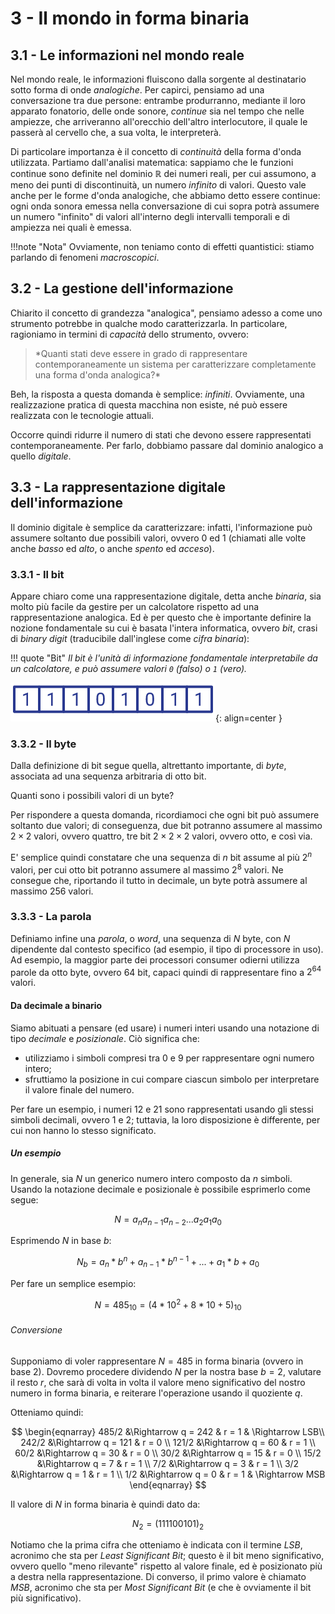 # 3 - Il mondo in forma binaria

## 3.1 - Le informazioni nel mondo reale

Nel mondo reale, le informazioni fluiscono dalla sorgente al destinatario sotto forma di onde _analogiche_. Per capirci, pensiamo ad una conversazione tra due persone: entrambe produrranno, mediante il loro apparato fonatorio, delle onde sonore, _continue_ sia nel tempo che nelle ampiezze, che arriveranno all'orecchio dell'altro interlocutore, il quale le passerà al cervello che, a sua volta, le interpreterà.

Di particolare importanza è il concetto di _continuità_ della forma d'onda utilizzata. Partiamo dall'analisi matematica: sappiamo che le funzioni continue sono definite nel dominio $\mathbb{R}$ dei numeri reali, per cui assumono, a meno dei punti di discontinuità, un numero _infinito_ di valori. Questo vale anche per le forme d'onda analogiche, che abbiamo detto essere continue: ogni onda sonora emessa nella conversazione di cui sopra potrà assumere un numero "infinito" di valori all'interno degli intervalli temporali e di ampiezza nei quali è emessa.

!!!note "Nota"
Ovviamente, non teniamo conto di effetti quantistici: stiamo parlando di fenomeni _macroscopici_.

## 3.2 - La gestione dell'informazione

Chiarito il concetto di grandezza "analogica", pensiamo adesso a come uno strumento potrebbe in qualche modo caratterizzarla. In particolare, ragioniamo in termini di _capacità_ dello strumento, ovvero:

> \*Quanti stati deve essere in grado di rappresentare contemporaneamente un sistema per caratterizzare completamente una forma d'onda analogica?*

Beh, la risposta a questa domanda è semplice: _infiniti_. Ovviamente, una realizzazione pratica di questa macchina non esiste, né può essere realizzata con le tecnologie attuali.

Occorre quindi ridurre il numero di stati che devono essere rappresentati contemporaneamente. Per farlo, dobbiamo passare dal dominio analogico a quello _digitale_.

## 3.3 - La rappresentazione digitale dell'informazione

Il dominio digitale è semplice da caratterizzare: infatti, l'informazione può assumere soltanto due possibili valori, ovvero $0$ ed $1$ (chiamati alle volte anche _basso_ ed _alto_, o anche _spento_ ed _acceso_).

### 3.3.1 - Il bit

Appare chiaro come una rappresentazione digitale, detta anche _binaria_, sia molto più facile da gestire per un calcolatore rispetto ad una rappresentazione analogica. Ed è per questo che è importante definire la nozione fondamentale su cui è basata l'intera informatica, ovvero _bit_, crasi di _binary digit_ (traducibile dall'inglese come _cifra binaria_):

!!! quote "Bit"
    _Il bit è l'unità di informazione fondamentale interpretabile da un calcolatore, e può assumere valori `0` (falso) o `1` (vero)._

![byte](../../assets/images/04_rappresentazione/byte.png){: align=center }

### 3.3.2 - Il byte

Dalla definizione di bit segue quella, altrettanto importante, di _byte_, associata ad una sequenza arbitraria di otto bit.

Quanti sono i possibili valori di un byte?

Per rispondere a questa domanda, ricordiamoci che ogni bit può assumere soltanto due valori; di conseguenza, due bit potranno assumere al massimo $2 \times 2$ valori, ovvero quattro, tre bit $2 \times 2 \times 2$ valori, ovvero otto, e così via.

E' semplice quindi constatare che una sequenza di $n$ bit assume al più $2^n$ valori, per cui otto bit potranno assumere al massimo $2^8$ valori. Ne consegue che, riportando il tutto in decimale, un byte potrà assumere al massimo 256 valori.

### 3.3.3 - La parola

Definiamo infine una _parola_, o _word_, una sequenza di $N$ byte, con $N$ dipendente dal contesto specifico (ad esempio, il tipo di processore in uso). Ad esempio, la maggior parte dei processori consumer odierni utilizza parole da otto byte, ovvero 64 bit, capaci quindi di rappresentare fino a $2^64$ valori.




#### Da decimale a binario

Siamo abituati a pensare (ed usare) i numeri interi usando una notazione di tipo _decimale_ e _posizionale_. Ciò significa che:

- utilizziamo i simboli compresi tra $0$ e $9$ per rappresentare ogni numero intero;
- sfruttiamo la posizione in cui compare ciascun simbolo per interpretare il valore finale del numero.

Per fare un esempio, i numeri $12$ e $21$ sono rappresentati usando gli stessi simboli decimali, ovvero $1$ e $2$; tuttavia, la loro disposizione è differente, per cui non hanno lo stesso significato.

##### Un esempio

In generale, sia $N$ un generico numero intero composto da $n$ simboli. Usando la notazione decimale e posizionale è possibile esprimerlo come segue:

$$
N = a_n a_{n-1} a_{n-2} ... a_2 a_1 a_0
$$

Esprimendo $N$ in base $b$:

$$
N_b = a_n *b^n + a_{n-1}* b^{n-1} + ... + a_1 * b + a_0
$$

Per fare un semplice esempio:

$$
N = 485_{10} = (4 * 10^2 + 8 * 10 + 5)_{10}
$$

###### Conversione

Supponiamo di voler rappresentare $N = 485$ in forma binaria (ovvero in base $2$). Dovremo procedere dividendo $N$ per la nostra base $b = 2$, valutare il resto $r$, che sarà di volta in volta il valore meno significativo del nostro numero in forma binaria, e reiterare l'operazione usando il quoziente $q$.

Otteniamo quindi:

$$
\begin{eqnarray}
485/2 &\Rightarrow q = 242 & r = 1 & \Rightarrow LSB\\
242/2 &\Rightarrow q = 121 & r = 0 \\
121/2 &\Rightarrow q = 60 & r = 1 \\
60/2 &\Rightarrow q = 30 & r = 0 \\
30/2 &\Rightarrow q = 15 & r = 0 \\
15/2 &\Rightarrow q = 7 & r = 1 \\
7/2 &\Rightarrow q = 3 & r = 1 \\
3/2 &\Rightarrow q = 1 & r = 1 \\
1/2 &\Rightarrow q = 0 & r = 1 & \Rightarrow MSB
\end{eqnarray}
$$

Il valore di $N$ in forma binaria è quindi dato da:

$$
N_{2} = (111100101)_2
$$

Notiamo che la prima cifra che otteniamo è indicata con il termine _LSB_, acronimo che sta per _Least Significant Bit_; questo è il bit meno significativo, ovvero quello "meno rilevante" rispetto al valore finale, ed è posizionato più a destra nella rappresentazione. Di converso, il primo valore è chiamato _MSB_, acronimo che sta per _Most Significant Bit_ (e che è ovviamente il bit più significativo).